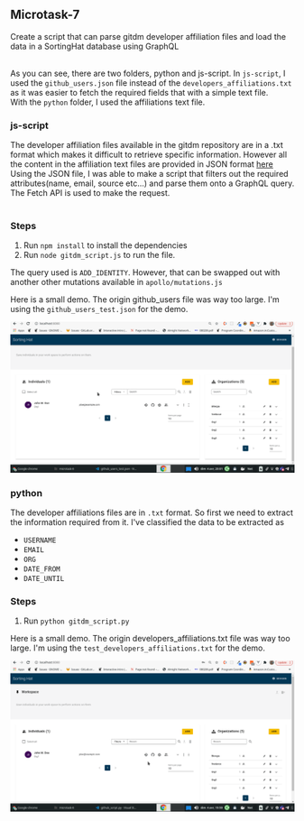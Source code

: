 ## Microtask-7

Create a script that can parse gitdm developer affiliation files and load the data in a SortingHat database using GraphQL<br><br>

As you can see, there are two folders, python and js-script. In <code>js-script</code>, I used the <code>github_users.json</code> file instead of the <code>developers_affiliations.txt</code> as it was easier to fetch the required fields that with a simple text file.<br>
With the <code>python</code> folder, I used the affiliations text file.

### js-script

The developer affiliation files available in the gitdm repository are in a .txt format which makes it difficult to retrieve specific information. However all the content in the affiliation text files are provided in JSON format [here](https://github.com/cncf/devstats/blob/master/github_users.json)<br>
Using the JSON file, I was able to make a script that filters out the required attributes(name, email, source etc...) and parse them onto a GraphQL query. The Fetch API is used to make the request.<br><br>

### Steps

1. Run <code>npm install</code> to install the dependencies
2. Run <code>node gitdm_script.js</code> to run the file.

The query used is <code>ADD_IDENTITY</code>. However, that can be swapped out with another other mutations available in <code>apollo/mutations.js</code>

Here is a small demo. The origin github_users file was way too large. I'm using the <code>github_users_test.json</code> for the demo.

![ScriptDemo](js-script/js_script.gif)

### python

The developer affiliations files are in <code>.txt</code> format. So first we need to extract the information required from it. I've classified the data to be extracted as

- <code>USERNAME</code>
- <code>EMAIL</code>
- <code>ORG</code>
- <code>DATE_FROM</code>
- <code>DATE_UNTIL</code>

### Steps

1. Run <code>python gitdm_script.py</code>

Here is a small demo. The origin developers_affiliations.txt file was way too large. I'm using the <code>test_developers_affiliations.txt</code> for the demo.

![ScriptDemo](python/python_script.gif)
